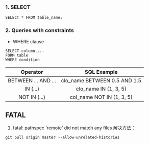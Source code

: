 ### 1. SELECT
```
SELECT * FROM table_name;
```

### 2. Queries with constraints
- WHERE clause
```
SELECT column,...
FORM table
WHERE condition
```

Operator | SQL Example
:-: | :-:
BETWEEN ... AND ... | clo_name BETWEEN 0.5 AND 1.5
IN (...) | clo_name IN (1, 3, 5)
NOT IN (...) | col_name NOT IN (1, 3, 5)


## FATAL
1. fatal: pathspec 'remote' did not match any files
解决方法：
```
git pull origin master --allow-unrelated-histories
```
